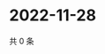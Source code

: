 # 2022-11-28

共 0 条

<!-- BEGIN WEIBO -->
<!-- 最后更新时间 Mon Nov 28 2022 01:00:53 GMT+0800 (China Standard Time) -->

<!-- END WEIBO -->
